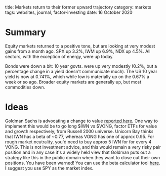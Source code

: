 title: Markets return to their former upward trajectory
category: markets
tags: websites, journal, factor-investing
date: 16 October 2020

# Summary

Equity markets returned to a positive tone, but are looking at very modest gains from a month ago. SPX up 3.2%, IWM up 6.9%, NDX up 4.5%. All sectors, with the exception of energy, were up today.

Bonds were down a bit: 10 year govts. were up very modestly (0.2%, but a percentage change in a yield doesn't communicate much). The US 10 year yield is now at 0.741%, which while low is materially up on the 0.67% a week or so ago.
Broader equity markets are generally up, but most commodities down.

# Ideas

Goldman Sachs is advocating a change to value [reported here](https://www.cnbc.com/2020/10/15/goldman-sachs-says-its-time-to-buy-value-stocks-and-sell-some-tech.html).
One way to implement this would be to go long $IWN vs $VONG, factor ETFs for value and growth respectively, from Russell 2000 universe. Unicorn Bay thinks that IWN has a beta of ~0.77, whereas VONG has one of approx 0.95. 
For rough market neutrality, you'd need to buy approx 5 IWN for for every 4 VONG. This is not investment advice, and this would remain a very risky pair position and in any case it's a widely held view that Goldman puts out a strategy like this in the public domain when they want to close out their own positions. You have been warned!
You can use the beta calculator tool [here](https://unicornbay.com/tools/beta-calculator). I suggest you use SPY as the market index.
